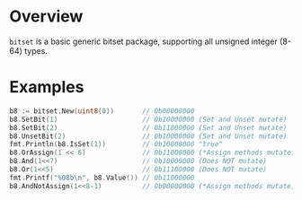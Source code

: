 # Overview

`bitset` is a basic generic bitset package, supporting all unsigned integer 
(8-64) types.

# Examples

```go
b8 := bitset.New(uint8(0))       // 0b00000000
b8.SetBit(1)                     // 0b10000000 (Set and Unset mutate)
b8.SetBit(2)                     // 0b11000000 (Set and Unset mutate)
b8.UnsetBit(2)                   // 0b10000000 (Set and Unset mutate)
fmt.Println(b8.IsSet(1))         // 0b10000000 "true"
b8.OrAssign(1 << 6)              // 0b11000000 (*Assign methods mutate)
b8.And(1<<7)                     // 0b10000000 (Does NOT mutate)
b8.Or(1<<5)                      // 0b11100000 (Does NOT mutate)
fmt.Printf("%08b\n", b8.Value()) // 0b11000000
b8.AndNotAssign(1<<8-1)          // 0b00000000 (*Assign methods mutate)
```
